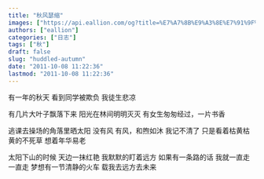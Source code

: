 ```yaml
---
title: "秋风瑟缩"
images: ["https://api.eallion.com/og?title=%E7%A7%8B%E9%A3%8E%E7%91%9F%E7%BC%A9"]
authors: ["eallion"]
categories: ["日志"]
tags: ["秋"]
draft: false
slug: "huddled-autumn"
date: "2011-10-08 11:22:36"
lastmod: "2011-10-08 11:22:36"
---
```


有一年的秋天
看到同学被欺负
我徒生悲凉

有几片大叶子飘落下来
阳光在林间明明灭灭
有女生匆匆经过，一片书香

逃课去操场的角落里晒太阳
没有风
有风，和煦如沐
我记不清了
只是看着枯黄枯黄的不死草
想着年华易老

太阳下山的时候
天边一抹红艳
我默默的盯着远方
如果有一条路的话
我就一直走一直走
梦想有一节清静的火车
载我去远方去未来
